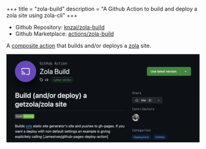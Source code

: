 +++
title = "zola-build"
description = "A Github Action to build and deploy a zola site using zola-cli"
+++

- Github Repository: [knzai/zola-build](https://github.com/knzai/zola-build)
- Github Marketplace: [actions/zola-build](https://github.com/marketplace/actions/zola-build)

A [composite action](https://docs.github.com/en/actions/creating-actions/creating-a-composite-action) that builds and/or deploys a [zola](https://www.getzola.org/) site.

![image](/assets/images/projects/zola-build.png)

